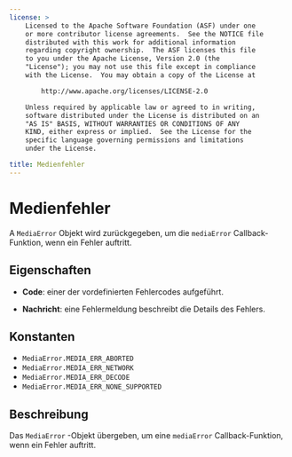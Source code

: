 ```yaml
---
license: >
    Licensed to the Apache Software Foundation (ASF) under one
    or more contributor license agreements.  See the NOTICE file
    distributed with this work for additional information
    regarding copyright ownership.  The ASF licenses this file
    to you under the Apache License, Version 2.0 (the
    "License"); you may not use this file except in compliance
    with the License.  You may obtain a copy of the License at

        http://www.apache.org/licenses/LICENSE-2.0

    Unless required by applicable law or agreed to in writing,
    software distributed under the License is distributed on an
    "AS IS" BASIS, WITHOUT WARRANTIES OR CONDITIONS OF ANY
    KIND, either express or implied.  See the License for the
    specific language governing permissions and limitations
    under the License.

title: Medienfehler
---
```


# Medienfehler

A `MediaError` Objekt wird zurückgegeben, um die `mediaError` Callback-Funktion, wenn ein Fehler auftritt.

## Eigenschaften

*   **Code**: einer der vordefinierten Fehlercodes aufgeführt.

*   **Nachricht**: eine Fehlermeldung beschreibt die Details des Fehlers.

## Konstanten

*   `MediaError.MEDIA_ERR_ABORTED`
*   `MediaError.MEDIA_ERR_NETWORK`
*   `MediaError.MEDIA_ERR_DECODE`
*   `MediaError.MEDIA_ERR_NONE_SUPPORTED`

## Beschreibung

Das `MediaError` -Objekt übergeben, um eine `mediaError` Callback-Funktion, wenn ein Fehler auftritt.
